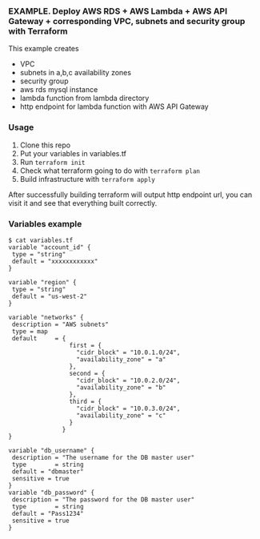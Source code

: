  ### EXAMPLE. Deploy AWS RDS + AWS Lambda + AWS API Gateway + corresponding VPC, subnets and security group with Terraform
 This example creates
 * VPC
 * subnets in a,b,c availability zones
 * security group
 * aws rds mysql instance
 * lambda function from lambda directory
 * http endpoint for lambda function with AWS API Gateway
 ### Usage
 1. Clone this repo
 2. Put your variables in variables.tf
 3. Run ```terraform init```
 4. Check what terraform going to do with ```terraform plan```
 5. Build infrastructure with ```terraform apply```

After successfully building terraform will output http endpoint url, you can visit it and see that everything built correctly.

 ### Variables example

 ```
 $ cat variables.tf
variable "account_id" {
  type = "string"
  default = "xxxxxxxxxxxx"
}

variable "region" {
  type = "string"
  default = "us-west-2"
}

variable "networks" {
  description = "AWS subnets"
  type = map
  default     = {
                  first = {
                    "cidr_block" = "10.0.1.0/24",
                    "availability_zone" = "a"
                  },
                  second = {
                    "cidr_block" = "10.0.2.0/24",
                    "availability_zone" = "b"
                  },
                  third = {
                    "cidr_block" = "10.0.3.0/24",
                    "availability_zone" = "c"
                  }
                }
}

variable "db_username" {
  description = "The username for the DB master user"
  type        = string
  default = "dbmaster"
  sensitive = true
}
variable "db_password" {
  description = "The password for the DB master user"
  type        = string
  default = "Pass1234"
  sensitive = true
}
```
